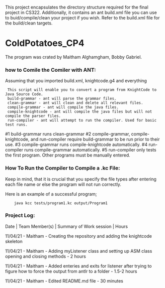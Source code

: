 
This project encapsulates the directory structure required for the final project in CS322. Additionally, it contains an ant build.xml file you can use to buid/compile/clean your project if you wish. Refer to the build.xml file for the build/clean targets.

# ColdPotatoes_CP4
The program was crated by Maitham Alghamgham, Bobby Gabriel.


### how to Comile the Comiler with ANT:
Assuming that you imported build.xml, knightcode.g4 and everything 

	 This script will enable you to convert a program from KnightCode to Java Source Code.
     build-grammar - ant will parse the grammar files.
     clean-grammar - ant will clean and delete all relevant files.
     compile-grammar - ant will compile the java files.
     compile-knightcode - ant will compile the java files but will not compile the parser files.
     run-compiler - ant will attempt to run the compiler. Used for basic test runs.
	 
#1 build-grammar runs clean-grammar
#2 compile-grammar, compile-knightcode, and run-compiler require build-grammar to be run prior to their use.
#3 compile-grammar runs compile-knightcode automatically.
#4 run-compiler runs compile-grammar automatically.
#5 run-compiler only tests the first program. Other programs must be manually entered.

### How To Run the Compiler to Compile a .kc File:

Keep in mind, that it is crucial that you specify the file types after entering each file name or else the program will not run correctly. 

Here is an example of a successful program;

		java kcc tests/program1.kc output/Program1

### Project Log:

Date | Team Member(s) | Summary of Work session | Hours

11/04/21 - Maitham - Creating the repository and adding the knightcode skeleton

11/04/21 - Maitham - Adding myListener class and setting up ASM class opening and closing methods - 2 hours

11/04/21 - Maitham - Added enteries and exits for listener after trying to figure how to force the output from antlr to a folder - 1.5-2 hours

11/04/21 - Maitham - Edited README.md file - 30 minutes 